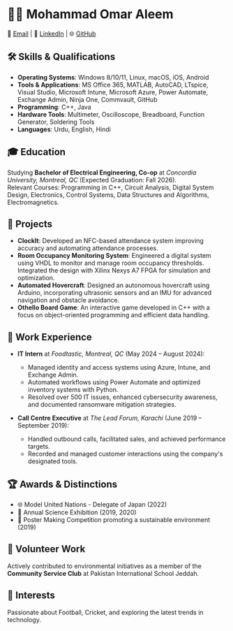 # 👨‍💻 Mohammad Omar Aleem

📧 [Email](mailto:momaraleem30@gmail.com) | 🔗 [LinkedIn](https://www.linkedin.com/in/mohammadomaraleem) | 🌐 [GitHub](https://github.com/MohammadOmarAleem)

## 🛠 Skills & Qualifications

- **Operating Systems**: Windows 8/10/11, Linux, macOS, iOS, Android
- **Tools & Applications**: MS Office 365, MATLAB, AutoCAD, LTspice, Visual Studio, Microsoft Intune, Microsoft Azure, Power Automate, Exchange Admin, Ninja One, Commvault, GitHub
- **Programming**: C++, Java
- **Hardware Tools**: Multimeter, Oscilloscope, Breadboard, Function Generator, Soldering Tools
- **Languages**: Urdu, English, Hindi

## 🎓 Education

Studying **Bachelor of Electrical Engineering, Co-op** at _Concordia University, Montreal, QC_ (Expected Graduation: Fall 2026).  
Relevant Courses: Programming in C++, Circuit Analysis, Digital System Design, Electronics, Control Systems, Data Structures and Algorithms, Electromagnetics.

## 🚀 Projects

- **ClockIt**: Developed an NFC-based attendance system improving accuracy and automating attendance processes.
- **Room Occupancy Monitoring System**: Engineered a digital system using VHDL to monitor and manage room occupancy thresholds. Integrated the design with Xilinx Nexys A7 FPGA for simulation and optimization.
- **Automated Hovercraft**: Designed an autonomous hovercraft using Arduino, incorporating ultrasonic sensors and an IMU for advanced navigation and obstacle avoidance.
- **Othello Board Game**: An interactive game developed in C++ with a focus on object-oriented programming and efficient data handling.

## 💼 Work Experience

- **IT Intern** at _Foodtastic, Montreal, QC_ (May 2024 – August 2024):  
  - Managed identity and access systems using Azure, Intune, and Exchange Admin.
  - Automated workflows using Power Automate and optimized inventory systems with Python.
  - Resolved over 500 IT issues, enhanced cybersecurity awareness, and documented ransomware mitigation strategies.

- **Call Centre Executive** at _The Lead Forum, Karachi_ (June 2019 – September 2019):  
  - Handled outbound calls, facilitated sales, and achieved performance targets.
  - Recorded and managed customer interactions using the company's designated tools.

## 🏆 Awards & Distinctions

- 🌐 Model United Nations - Delegate of Japan (2022)
- 🔬 Annual Science Exhibition (2019, 2020)
- 🎨 Poster Making Competition promoting a sustainable environment (2019)

## 🤝 Volunteer Work

Actively contributed to environmental initiatives as a member of the **Community Service Club** at Pakistan International School Jeddah.

## 🏏 Interests

Passionate about Football, Cricket, and exploring the latest trends in technology.
